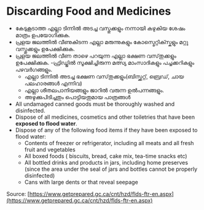 # Discarding Food and Medicines

* കേടുകൂടാത്ത എല്ലാ ടിന്നിൽ അടച്ച വസ്തുക്കളും നന്നായി കഴുകിയ ശേഷം മാത്രം ഉപയോഗിക്കുക.
* പ്രളയ ജലത്തിൽ വീണുകിടന്ന എല്ലാ മരുന്നുകളും കോസ്മെറ്റിക്സ്കളും മറ്റു വസ്തുക്കളും ഉപേക്ഷിക്കുക.
* പ്രളയ ജലത്തിൽ വീണ താഴെ പറയുന്ന എല്ലാ ഭക്ഷണ വസ്‌തുക്കളും ഉപേക്ഷിക്കുക. -ഫ്രിഡ്ജിൽ സൂക്ഷിച്ചിരുന്ന മത്സ്യ മാംസാദികളും പച്ചക്കറികളും പഴവർഗങ്ങളും.  
  * എല്ലാ ടിന്നിൽ അടച്ച ഭക്ഷണ വസ്‌തുക്കളും\(ബിസ്ക്കറ്റ്, ബ്രെഡ്, ചായ പലഹാരങ്ങൾ എന്നിവ\)   
  * എല്ലാ ശീതലപാനിയങ്ങളും ജാറിൽ വരുന്ന ഉൽപന്നങ്ങളും.  
  * അഴുക്കുപിടിച്ചതും പൊട്ടിയതുമായ പാത്രങ്ങൾ
* All undamaged canned goods must be thoroughly washed and disinfected.
* Dispose of all medicines, cosmetics and other toiletries that have been **exposed to flood water**.
* Dispose of any of the following food items if they have been exposed to flood water:
  * Contents of freezer or refrigerator, including all meats and all fresh fruit and vegetables
  * All boxed foods \( biscuits, bread, cake mix, tea-time snacks etc\)
  * All bottled drinks and products in jars, including home preserves \(since the area under the seal of jars and bottles cannot be properly disinfected\)
  * Cans with large dents or that reveal seepage

Source: [https://www.getprepared.gc.ca/cnt/hzd/flds-ftr-en.aspx](https://www.getprepared.gc.ca/cnt/hzd/flds-ftr-en.aspx)

